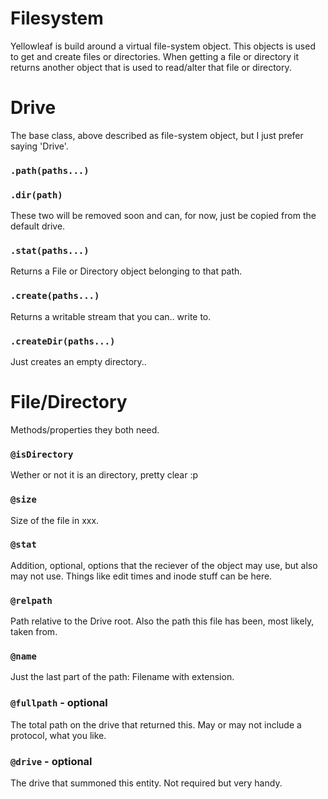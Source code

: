 # Filesystem

Yellowleaf is build around a virtual file-system object.
This objects is used to get and create files or directories.
When getting a file or directory it returns another object that
is used to read/alter that file or directory.

# Drive
The base class, above described as file-system object,
but I just prefer saying 'Drive'.

### `.path(paths...)`
### `.dir(path)`
These two will be removed soon and can, for now, just
be copied from the default drive.

### `.stat(paths...)`
Returns a File or Directory object belonging to that path.

### `.create(paths...)`
Returns a writable stream that you can.. write to.

### `.createDir(paths...)`
Just creates an empty directory..


# File/Directory
Methods/properties they both need.

### `@isDirectory`
Wether or not it is an directory, pretty clear :p

### `@size`
Size of the file in xxx. <!-- TODO: In what? -->

### `@stat`
Addition, optional, options that the reciever of the object may use,
but also may not use. Things like edit times and inode stuff can be here.

### `@relpath`
Path relative to the Drive root.
Also the path this file has been, most likely, taken from.

### `@name`
Just the last part of the path: Filename with extension.

### `@fullpath` - optional
The total path on the drive that returned this.
May or may not include a protocol, what you like.

### `@drive` - optional
The drive that summoned this entity.
Not required but very handy.
